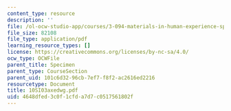 ```yaml
---
content_type: resource
description: ''
file: /ol-ocw-studio-app/courses/3-094-materials-in-human-experience-spring-2004/4648dfed3c0f1cfda7d7c0517561802f_10SI03axedwg.pdf
file_size: 82108
file_type: application/pdf
learning_resource_types: []
license: https://creativecommons.org/licenses/by-nc-sa/4.0/
ocw_type: OCWFile
parent_title: Specimen
parent_type: CourseSection
parent_uid: 101c6d32-96cb-7ef7-f8f2-ac2616ed2216
resourcetype: Document
title: 10SI03axedwg.pdf
uid: 4648dfed-3c0f-1cfd-a7d7-c0517561802f
---
```

